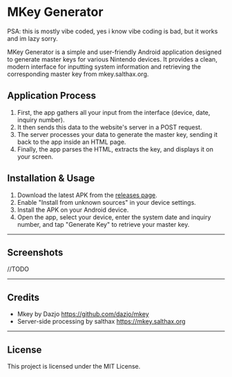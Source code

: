 # MKey Generator

PSA: this is mostly vibe coded, yes i know vibe coding is bad, but it works and im lazy sorry.

MKey Generator is a simple and user-friendly Android application designed to generate master keys for various Nintendo devices. It provides a clean, modern interface for inputting system information and retrieving the corresponding master key from mkey.salthax.org.

## Application Process

1. First, the app gathers all your input from the interface (device, date, inquiry number).
2. It then sends this data to the website's server in a POST request.
3. The server processes your data to generate the master key, sending it back to the app inside an HTML page.
4. Finally, the app parses the HTML, extracts the key, and displays it on your screen.

## Installation & Usage

1.  Download the latest APK from the [releases page](https://github.com/aeolhcia/Mkey-Gen-App/releases).
2.  Enable "Install from unknown sources" in your device settings.
3.  Install the APK on your Android device.
4.  Open the app, select your device, enter the system date and inquiry number, and tap "Generate Key" to retrieve your master key.

---

## Screenshots

//TODO

---

## Credits

* Mkey by Dazjo https://github.com/dazjo/mkey
* Server-side processing by salthax https://mkey.salthax.org

---

## License

This project is licensed under the MIT License.
